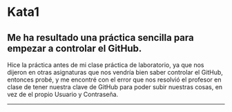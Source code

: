 # Kata1
Me ha resultado una práctica sencilla para empezar a controlar el GitHub.
---
Hice la práctica antes de mi clase práctica de laboratorio, ya que nos dijeron en otras asignaturas que nos vendría bien saber controlar el GitHub, entonces probé, y me encontré con el error que nos resolvió el profesor en clase de tener nuestra clave de GitHub para poder subir nuestras cosas, en vez de el propio Usuario y Contraseña.
***

